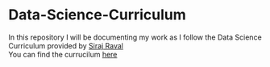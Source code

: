 # Data-Science-Curriculum

In this repository I will be documenting my work as I follow the Data Science Curriculum provided by [Siraj Raval](https://www.youtube.com/channel/UCWN3xxRkmTPmbKwht9FuE5A) <br> 
You can find the currucilum [here](https://github.com/llSourcell/Learn-Natural-Language-Processing-Curriculum)
